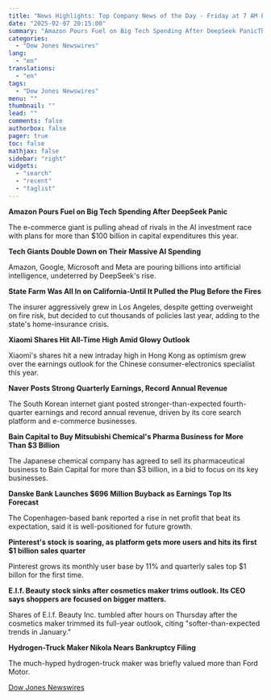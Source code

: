 ```yaml
---
title: "News Highlights: Top Company News of the Day - Friday at 7 AM ET"
date: "2025-02-07 20:15:00"
summary: "Amazon Pours Fuel on Big Tech Spending After DeepSeek PanicThe e-commerce giant is pulling ahead of rivals in the AI investment race with plans for more than $100 billion in capital expenditures this year.Tech Giants Double Down on Their Massive AI SpendingAmazon, Google, Microsoft and Meta are pouring billions into..."
categories:
  - "Dow Jones Newswires"
lang:
  - "en"
translations:
  - "en"
tags:
  - "Dow Jones Newswires"
menu: ""
thumbnail: ""
lead: ""
comments: false
authorbox: false
pager: true
toc: false
mathjax: false
sidebar: "right"
widgets:
  - "search"
  - "recent"
  - "taglist"
---
```


**Amazon Pours Fuel on Big Tech Spending After DeepSeek Panic**

The e-commerce giant is pulling ahead of rivals in the AI investment race with plans for more than $100 billion in capital expenditures this year.

**Tech Giants Double Down on Their Massive AI Spending**

Amazon, Google, Microsoft and Meta are pouring billions into artificial intelligence, undeterred by DeepSeek's rise.

**State Farm Was All In on California-Until It Pulled the Plug Before the Fires**

The insurer aggressively grew in Los Angeles, despite getting overweight on fire risk, but decided to cut thousands of policies last year, adding to the state's home-insurance crisis.

**Xiaomi Shares Hit All-Time High Amid Glowy Outlook**

Xiaomi's shares hit a new intraday high in Hong Kong as optimism grew over the earnings outlook for the Chinese consumer-electronics specialist this year.

**Naver Posts Strong Quarterly Earnings, Record Annual Revenue**

The South Korean internet giant posted stronger-than-expected fourth-quarter earnings and record annual revenue, driven by its core search platform and e-commerce businesses.

**Bain Capital to Buy Mitsubishi Chemical's Pharma Business for More Than $3 Billion**

The Japanese chemical company has agreed to sell its pharmaceutical business to Bain Capital for more than $3 billion, in a bid to focus on its key businesses.

**Danske Bank Launches $696 Million Buyback as Earnings Top Its Forecast**

The Copenhagen-based bank reported a rise in net profit that beat its expectation, said it is well-positioned for future growth.

**Pinterest's stock is soaring, as platform gets more users and hits its first $1 billion sales quarter**

Pinterest grows its monthly user base by 11% and quarterly sales top $1 billon for the first time.

**E.l.f. Beauty stock sinks after cosmetics maker trims outlook. Its CEO says shoppers are focused on bigger matters.**

Shares of E.l.f. Beauty Inc. tumbled after hours on Thursday after the cosmetics maker trimmed its full-year outlook, citing "softer-than-expected trends in January."

**Hydrogen-Truck Maker Nikola Nears Bankruptcy Filing**

The much-hyped hydrogen-truck maker was briefly valued more than Ford Motor.

[Dow Jones Newswires](https://www.tradingview.com/news/DJN_DN20250207005286:0-news-highlights-top-company-news-of-the-day-friday-at-7-am-et/)

